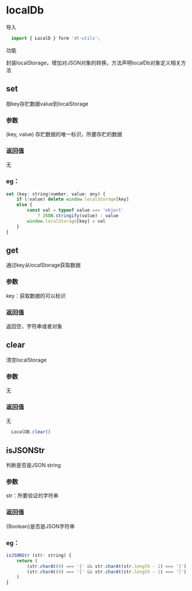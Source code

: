 # localDb
导入
````js
  import { LocalD } form 'dt-utils';
````
功能

封装localStorage，增加对JSON对象的转换，方法声明localDb对象定义相关方法

## set
按key存贮数据value到localStorage

### 参数
(key, value)
存贮数据的唯一标识，所要存贮的数据
### 返回值
无
### eg：
```js
set (key: string|number, value: any) {
    if (!value) delete window.localStorage[key]
    else {
        const val = typeof value === 'object'
            ? JSON.stringify(value) : value
        window.localStorage[key] = val
    }
}
```
## get
通过key从localStorage获取数据

### 参数
key：获取数据的可以标识
### 返回值
返回空，字符串或者对象
## clear
清空localStorage
### 参数
无
### 返回值
无
````js
  LocalDB.clear()
````

## isJSONStr
判断是否是JSON string

### 参数
str：所要验证的字符串
### 返回值
{Boolean}是否是JSON字符串
### eg：
```js
isJSONStr (str: string) {
    return (
        (str.charAt(0) === '{' && str.charAt(str.length - 1) === '}') ||
        (str.charAt(0) === '[' && str.charAt(str.length - 1) === ']')
    )
}
```
